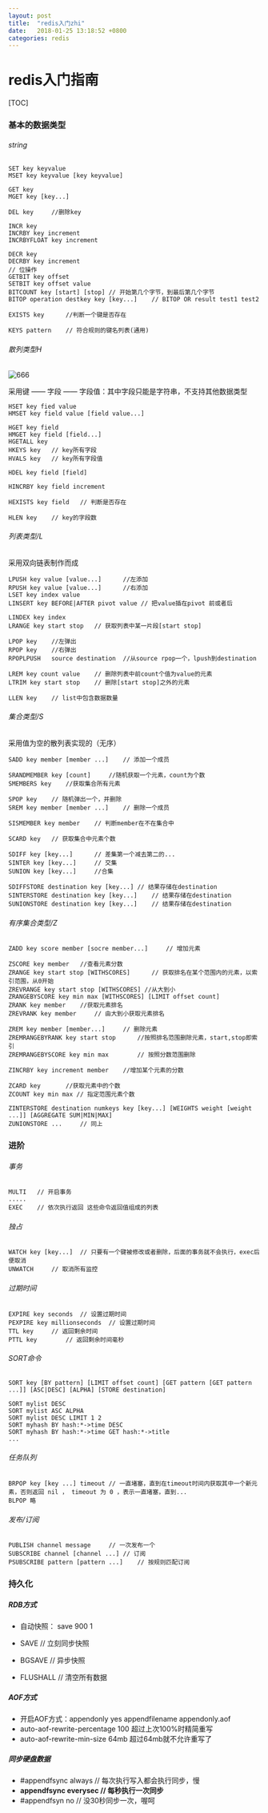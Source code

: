 ```yaml
---
layout: post
title:  "redis入门zhi"
date:   2018-01-25 13:18:52 +0800
categories: redis
---
```


# redis入门指南

[TOC]

### 基本的数据类型

###### string

```
SET key keyvalue
MSET key keyvalue [key keyvalue]

GET key
MGET key [key...]

DEL key		//删除key

INCR key
INCRBY key increment
INCRBYFLOAT key increment

DECR key
DECRBY key increment
// 位操作
GETBIT key offset
SETBIT key offset value
BITCOUNT key [start] [stop]	// 开始第几个字节，到最后第几个字节
BITOP operation destkey key [key...]	// BITOP OR result test1 test2

EXISTS key		//判断一个键是否存在

KEYS pattern	// 符合规则的键名列表(通用)
```

###### 散列类型H

![666](1.png)

采用键 —— 字段 —— 字段值：其中字段只能是字符串，不支持其他数据类型

```
HSET key fied value
HMSET key field value [field value...]

HGET key field
HMGET key field [field...]
HGETALL key
HKEYS key	// key所有字段
HVALS key	// key所有字段值

HDEL key field [field]

HINCRBY key field increment

HEXISTS key field	// 判断是否存在

HLEN key	// key的字段数
```

###### 列表类型/L

采用双向链表制作而成

```
LPUSH key value [value...]		//左添加
RPUSH key value [value...]		//右添加
LSET key index value
LINSERT key BEFORE|AFTER pivot value // 把value插在pivot 前或者后

LINDEX key index
LRANGE key start stop	// 获取列表中某一片段[start stop]

LPOP key	//左弹出
RPOP key 	//右弹出
RPOPLPUSH	source destination	//从source rpop一个，lpush到destination

LREM key count value	// 删除列表中前count个值为value的元素
LTRIM key start stop	// 删除[start stop]之外的元素

LLEN key 	// list中包含数据数量
```

###### 集合类型/S

采用值为空的散列表实现的（无序）

```
SADD key member [member ...]	// 添加一个成员

SRANDMEMBER key [count] 	//随机获取一个元素，count为个数
SMEMBERS key	//获取集合所有元素

SPOP key 	// 随机弹出一个，并删除
SREM key member [member ...]	// 删除一个成员

SISMEMBER key member	// 判断member在不在集合中

SCARD key	// 获取集合中元素个数

SDIFF key [key...]		// 差集第一个减去第二的...
SINTER key [key...]		// 交集
SUNION key [key...]		//合集

SDIFFSTORE destination key [key...]	// 结果存储在destination
SINTERSTORE destination key [key...]	// 结果存储在destination
SUNIONSTORE destination key [key...]	// 结果存储在destination
```

###### 有序集合类型/Z

```
ZADD key score member [socre member...] 	// 增加元素

ZSCORE key member	//查看元素分数
ZRANGE key start stop [WITHSCORES]		// 获取排名在某个范围内的元素，以索引范围，从0开始
ZREVRANGE key start stop [WITHSCORES] //从大到小
ZRANGEBYSCORE key min max [WITHSCORES] [LIMIT offset count]
ZRANK key member	//获取元素排名
ZREVRANK key member		// 由大到小获取元素排名

ZREM key member [member...]  	// 删除元素
ZREMRANGEBYRANK key start stop 		//按照排名范围删除元素，start,stop即索引
ZREMRANGEBYSCORE key min max		// 按照分数范围删除

ZINCRBY key increment member	//增加某个元素的分数

ZCARD key 		//获取元素中的个数
ZCOUNT key min max // 指定范围元素个数

ZINTERSTORE destination numkeys key [key...] [WEIGHTS weight [weight ...]] [AGGREGATE SUM|MIN|MAX]
ZUNIONSTORE ...		// 同上
```

### 进阶

###### 事务

```
MULTI	// 开启事务
.....
EXEC	// 依次执行返回 这些命令返回值组成的列表
```

###### 独占

```
WATCH key [key...]	// 只要有一个键被修改或者删除，后面的事务就不会执行，exec后便取消
UNWATCH 	// 取消所有监控
```

###### 过期时间

```
EXPIRE key seconds	// 设置过期时间
PEXPIRE key millionseconds	// 设置过期时间
TTL key		// 返回剩余时间
PTTL key		// 返回剩余时间毫秒
```

###### SORT命令

```
SORT key [BY pattern] [LIMIT offset count] [GET pattern [GET pattern ...]] [ASC|DESC] [ALPHA] [STORE destination]

SORT mylist DESC
SORT mylist ASC ALPHA
SORT mylist DESC LIMIT 1 2
SORT myhash BY hash:*->time DESC
SORT myhash BY hash:*->time GET hash:*->title
...
```

###### 任务队列

```
BRPOP key [key ...] timeout	// 一直堵塞，直到在timeout时间内获取其中一个新元素，否则返回 nil ， timeout 为 0 ，表示一直堵塞，直到...
BLPOP 略
```

###### 发布/订阅

```
PUBLISH	channel message		// 一次发布一个
SUBSCRIBE channel [channel ...]	// 订阅
PSUBSCRIBE pattern [pattern ...]	// 按规则匹配订阅
```

### 持久化

##### RDB方式

- 自动快照： save 900 1


- SAVE	// 立刻同步快照


- BGSAVE	// 异步快照


- FLUSHALL	// 清空所有数据

##### AOF方式

- 开启AOF方式：appendonly yes		appendfilename appendonly.aof
- auto-aof-rewrite-percentage 100    超过上次100%时精简重写
- auto-aof-rewrite-min-size 64mb    超过64mb就不允许重写了

##### 同步硬盘数据

- #appendfsync   always	// 每次执行写入都会执行同步，慢
- **appendfsync  everysec       //  每秒执行一次同步**
- #appendfsyn no                  // 没30秒同步一次，喔呵




[家啊可是]: http://www.baidu.com	"nice"

